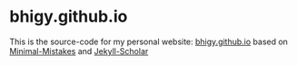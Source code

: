 # bhigy.github.io

This is the source-code for my personal website: [bhigy.github.io](http://bhigy.github.io/)
based on [Minimal-Mistakes](https://github.com/mmistakes/minimal-mistakes) and
[Jekyll-Scholar](https://github.com/inukshuk/jekyll-scholar)
